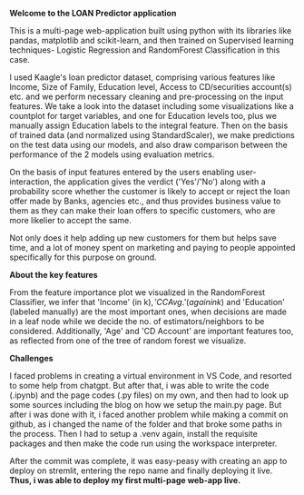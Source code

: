 **Welcome to the LOAN Predictor application**

This is a multi-page web-application built using python with its libraries like pandas, matplotlib and scikit-learn, and then trained on Supervised learning techniques- Logistic Regression and RandomForest Classification in this case.

I used Kaagle's loan predictor dataset, comprising various features like Income, Size of Family, Education level, Access to CD/securities account(s) etc. and we perform necessary cleaning and pre-processing on the input features.
We take a look into the dataset including some visualizations like a countplot for target variables, and one for Education levels too, plus we manually assign Education labels to the integral feature.
Then on the basis of trained data (and normalized using StandardScaler), we make predictions on the test data using our models, and also draw comparison between the performance of the 2 models using evaluation metrics.

On the basis of input features entered by the users enabling user-interaction, the application gives the verdict ('Yes'/'No') along with a probability score whether the customer is likely to accept or reject the loan offer made by Banks, agencies etc., and thus provides business value to them as they can make their loan offers to specific customers, who are more likelier to accept the same.

Not only does it help adding up new customers for them but helps save time, and a lot of money spent on marketing and paying to people appointed specifically for this purpose on ground.

**About the key features**

From the feature importance plot we visualized in the RandomForest Classifier, we infer that 'Income' (in k$), 'CCAvg.' (again in k$) and 'Education' (labeled manually) are the most important ones, when decisions are made in a leaf node while we decide the no. of estimators/neighbors to be considered.
Additionally, 'Age' and 'CD Account' are important features too, as reflected from one of the tree of random forest we visualize.

**Challenges**

I faced problems in creating a virtual environment in VS Code, and resorted to some help from chatgpt. But after that, i was able to write the code (.ipynb) and the page codes (.py files) on my own, and then had to look up some sources including the blog on how we setup the main.py page.
But after i was done with it, i faced another problem while making a commit on github, as i changed the name of the folder and that broke some paths in the process. Then I had to setup a .venv again, install the requisite packages and then make the code run using the workspace interpreter.

After the commit was complete, it was easy-peasy with creating an app to deploy on stremlit, entering the repo name and finally deploying it live.
**Thus, i was able to deploy my first multi-page web-app live.**
